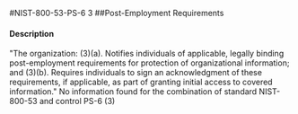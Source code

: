 #NIST-800-53-PS-6 3
##Post-Employment Requirements
#### Description
"The organization:
   (3)(a).  Notifies individuals of applicable, legally binding post-employment requirements for protection of organizational information; and
   (3)(b).  Requires individuals to sign an acknowledgment of these requirements, if applicable, as part of granting initial access to covered information."
No information found for the combination of standard NIST-800-53 and control PS-6 (3)
